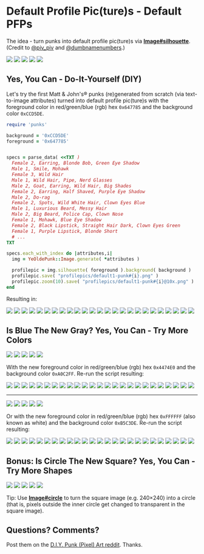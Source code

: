 # Default Profile Pic(ture)s  - Default PFPs


The idea -  turn punks into default profile pic(ture)s via [**Image#silhouette**](https://github.com/learnpixelart). (Credit to [@piv_piv](https://twitter.com/piv_piv/status/1577641420881543175) and [@dumbnamenumbers](https://twitter.com/dumbnamenumbers/status/1582500383355654145).)


![](i/default1-240x240.png)
![](i/default1-punk0@10x.png)
![](i/default1-punk1@10x.png)
![](i/default1-punk2@10x.png)
![](i/default1-punk3@10x.png)




## Yes, You Can - Do-It-Yourself (DIY)


Let's try the first Matt & John's® punks
(re)generated from scratch (via text-to-image attributes)
turned into default profile pic(ture)s
with the foreground color in red/green/blue (rgb) hex `0x647785`
and the background color `0xCCD5DE`.


``` ruby
require 'punks'

background = '0xCCD5DE'
foreground = '0x647785'


specs = parse_data( <<TXT )
  Female 2, Earring, Blonde Bob, Green Eye Shadow
  Male 1, Smile, Mohawk
  Female 3, Wild Hair
  Male 1, Wild Hair, Pipe, Nerd Glasses
  Male 2, Goat, Earring, Wild Hair, Big Shades
  Female 2, Earring, Half Shaved, Purple Eye Shadow
  Male 2, Do-rag
  Female 2, Spots, Wild White Hair, Clown Eyes Blue
  Male 1, Luxurious Beard, Messy Hair
  Male 2, Big Beard, Police Cap, Clown Nose
  Female 1, Mohawk, Blue Eye Shadow
  Female 2, Black Lipstick, Straight Hair Dark, Clown Eyes Green
  Female 1, Purple Lipstick, Blonde Short
  # ...
TXT

specs.each_with_index do |attributes,i|
  img = YeOldePunk::Image.generate( *attributes )

  profilepic = img.silhouette( foreground ).background( background )
  profilepic.save( "profilepics/default1-punk#{i}.png" )
  profilepic.zoom(10).save( "profilepics/default1-punk#{i}@10x.png" )
end
```


Resulting in:

![](i/default1-punk0.png)
![](i/default1-punk1.png)
![](i/default1-punk2.png)
![](i/default1-punk3.png)
![](i/default1-punk4.png)
![](i/default1-punk5.png)
![](i/default1-punk6.png)
![](i/default1-punk7.png)
![](i/default1-punk8.png)
![](i/default1-punk9.png)
![](i/default1-punk10.png)
![](i/default1-punk11.png)
![](i/default1-punk12.png)
![](i/default1-punk13.png)
![](i/default1-punk14.png)
![](i/default1-punk15.png)
![](i/default1-punk16.png)
![](i/default1-punk17.png)
![](i/default1-punk18.png)
![](i/default1-punk19.png)
![](i/default1-punk20.png)
![](i/default1-punk21.png)
![](i/default1-punk22.png)
![](i/default1-punk23.png)
![](i/default1-punk24.png)




## Is Blue The New Gray?  Yes, You Can - Try More Colors

![](i/default2-240x240.png)
![](i/default2-punk0@10x.png)
![](i/default2-punk1@10x.png)
![](i/default2-punk2@10x.png)
![](i/default2-punk3@10x.png)


With the new foreground color in red/green/blue (rgb) hex `0x4474E0`
and the background color `0xA0C2FF`. Re-run the script
resulting:

![](i/default2-punk0.png)
![](i/default2-punk1.png)
![](i/default2-punk2.png)
![](i/default2-punk3.png)
![](i/default2-punk4.png)
![](i/default2-punk5.png)
![](i/default2-punk6.png)
![](i/default2-punk7.png)
![](i/default2-punk8.png)
![](i/default2-punk9.png)
![](i/default2-punk10.png)
![](i/default2-punk11.png)
![](i/default2-punk12.png)
![](i/default2-punk13.png)
![](i/default2-punk14.png)
![](i/default2-punk15.png)
![](i/default2-punk16.png)
![](i/default2-punk17.png)
![](i/default2-punk18.png)
![](i/default2-punk19.png)
![](i/default2-punk20.png)
![](i/default2-punk21.png)
![](i/default2-punk22.png)
![](i/default2-punk23.png)
![](i/default2-punk24.png)


---

![](i/default3-240x240.png)
![](i/default3-punk0@10x.png)
![](i/default3-punk1@10x.png)
![](i/default3-punk2@10x.png)
![](i/default3-punk3@10x.png)


Or with the new foreground color in red/green/blue (rgb) hex `0xFFFFFF` (also known as white)
and the background color `0xB5C3DE`. Re-run the script
resulting:

![](i/default3-punk0.png)
![](i/default3-punk1.png)
![](i/default3-punk2.png)
![](i/default3-punk3.png)
![](i/default3-punk4.png)
![](i/default3-punk5.png)
![](i/default3-punk6.png)
![](i/default3-punk7.png)
![](i/default3-punk8.png)
![](i/default3-punk9.png)
![](i/default3-punk10.png)
![](i/default3-punk11.png)
![](i/default3-punk12.png)
![](i/default3-punk13.png)
![](i/default3-punk14.png)
![](i/default3-punk15.png)
![](i/default3-punk16.png)
![](i/default3-punk17.png)
![](i/default3-punk18.png)
![](i/default3-punk19.png)
![](i/default3-punk20.png)
![](i/default3-punk21.png)
![](i/default3-punk22.png)
![](i/default3-punk23.png)
![](i/default3-punk24.png)



## Bonus: Is Circle The New Square?  Yes, You Can - Try More Shapes

![](i/default4-240x240.png)
![](i/default4-punk0@10x.png)
![](i/default4-punk1@10x.png)
![](i/default4-punk2@10x.png)
![](i/default4-punk3@10x.png)


Tip:  Use [**Image#circle**](https://github.com/learnpixelart) to turn the square image (e.g. 240×240) into a circle (that is, pixels outside the inner circle get changed to transparent in the square image).






## Questions? Comments?

Post them on the [D.I.Y. Punk (Pixel) Art reddit](https://old.reddit.com/r/DIYPunkArt). Thanks.

